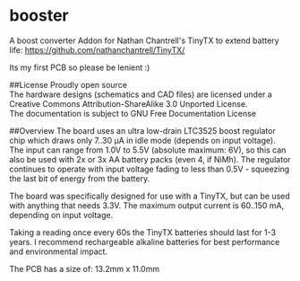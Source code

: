booster
=======

A boost converter Addon for Nathan Chantrell's TinyTX to extend battery life: https://github.com/nathanchantrell/TinyTX/


Its my first PCB so please be lenient :)


##License
Proudly open source<br>
The hardware designs (schematics and CAD files) are licensed under a Creative Commons Attribution-ShareAlike 3.0 Unported License.<br>
The documentation is subject to GNU Free Documentation License<br>



##Overview
The board uses an ultra low-drain LTC3525 boost regulator chip which draws only 7..30 µA in idle mode (depends on input voltage). The input can range from 1.0V to 5.5V (absolute maximum: 6V), so this can also be used with 2x or 3x AA battery packs (even 4, if NiMh). The regulator continues to operate with input voltage fading to less than 0.5V - squeezing the last bit of energy from the battery.

The board was specifically designed for use with a TinyTX, but can be used with anything that needs 3.3V. The maximum output current is 60..150 mA, depending on input voltage.

Taking a reading once every 60s the TinyTX batteries should last for 1-3 years. I recommend rechargeable alkaline batteries for best performance and environmental impact.


The PCB has a size of: 13.2mm x 11.0mm
